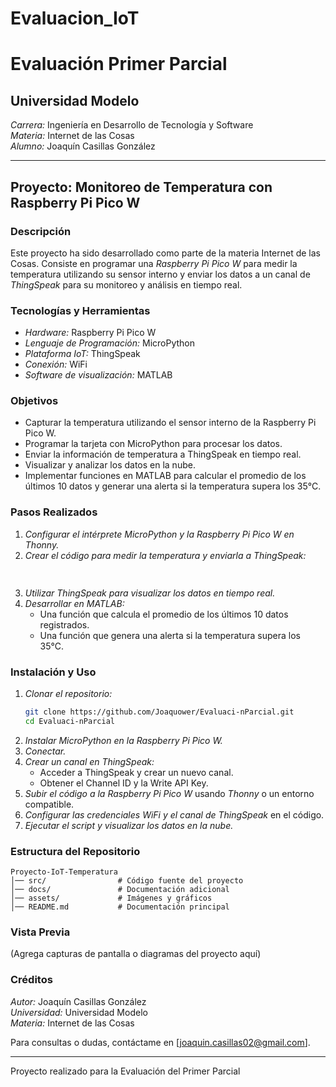 # Evaluacion_IoT

# Evaluación Primer Parcial

## Universidad Modelo  
*Carrera:* Ingeniería en Desarrollo de Tecnología y Software  
*Materia:* Internet de las Cosas  
*Alumno:* Joaquín Casillas González  

---

## Proyecto: Monitoreo de Temperatura con Raspberry Pi Pico W

### Descripción
Este proyecto ha sido desarrollado como parte de la materia Internet de las Cosas. Consiste en programar una *Raspberry Pi Pico W* para medir la temperatura utilizando su sensor interno y enviar los datos a un canal de *ThingSpeak* para su monitoreo y análisis en tiempo real.

### Tecnologías y Herramientas
- *Hardware:* Raspberry Pi Pico W
- *Lenguaje de Programación:* MicroPython
- *Plataforma IoT:* ThingSpeak
- *Conexión:* WiFi
- *Software de visualización:* MATLAB

### Objetivos
- Capturar la temperatura utilizando el sensor interno de la Raspberry Pi Pico W.  
- Programar la tarjeta con MicroPython para procesar los datos.  
- Enviar la información de temperatura a ThingSpeak en tiempo real.  
- Visualizar y analizar los datos en la nube.  
- Implementar funciones en MATLAB para calcular el promedio de los últimos 10 datos y generar una alerta si la temperatura supera los 35°C.

### Pasos Realizados
1. *Configurar el intérprete MicroPython y la Raspberry Pi Pico W en Thonny.*
2. *Crear el código para medir la temperatura y enviarla a ThingSpeak:*

```python
  
```

3. *Utilizar ThingSpeak para visualizar los datos en tiempo real.*
4. *Desarrollar en MATLAB:*
   - Una función que calcula el promedio de los últimos 10 datos registrados.
   - Una función que genera una alerta si la temperatura supera los 35°C.

### Instalación y Uso
1. *Clonar el repositorio:*  
   ```bash
   git clone https://github.com/Joaquower/Evaluaci-nParcial.git
   cd Evaluaci-nParcial
   ```
2. *Instalar MicroPython en la Raspberry Pi Pico W.*
3. *Conectar.*
4. *Crear un canal en ThingSpeak:*  
   - Acceder a ThingSpeak y crear un nuevo canal.
   - Obtener el Channel ID y la Write API Key.
5. *Subir el código a la Raspberry Pi Pico W* usando *Thonny* o un entorno compatible.
6. *Configurar las credenciales WiFi y el canal de ThingSpeak* en el código.
7. *Ejecutar el script y visualizar los datos en la nube.*

### Estructura del Repositorio
```
Proyecto-IoT-Temperatura
│── src/                # Código fuente del proyecto
│── docs/               # Documentación adicional
│── assets/             # Imágenes y gráficos
│── README.md           # Documentación principal
```

### Vista Previa
(Agrega capturas de pantalla o diagramas del proyecto aquí)

### Créditos
*Autor:* Joaquín Casillas González  
*Universidad:* Universidad Modelo  
*Materia:* Internet de las Cosas  

Para consultas o dudas, contáctame en [joaquin.casillas02@gmail.com].

---
Proyecto realizado para la Evaluación del Primer Parcial
